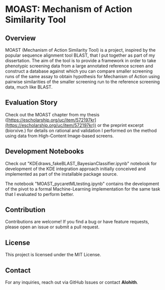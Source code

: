 # MOAST: Mechanism of Action Similarity Tool

## Overview

MOAST (Mechanism of Action Similarity Tool) is a project, inspired by the popular sequence alignment tool BLAST, that I put together as part of my dissertation. The aim of the tool is to provide a framework in order to take phenotypic screening data from a large annotated reference screen and construct a database against which you can compare smaller screening runs of the same assay to obtain hypothesis for  Mechanism of Action using pairwise similarities of the smaller screening run to the reference screening data, much like BLAST.

## Evaluation Story

Check out the MOAST chapter from my thesis ([https://escholarship.org/uc/item/572197kr](https://escholarship.org/uc/item/572197kr)) or the preprint excerpt (biorxive.) for details on rational and validation I performed on the method using data from High-Content Image-based screens.

## Development Notebooks

Check out "KDEdraws\_fakeBLAST\_BayesianClassifier.ipynb" notebook for development of the KDE integration approach initially conceived and implemented as part of the installable package source.

The notebook "MOAST\_pycaretMLtesting.ipynb" contains the development of the pivot to a formal Machine-Learning implementation for the same task that I evaluated to perform better.

## Contribution

Contributions are welcome! If you find a bug or have feature requests, please open an issue or submit a pull request.

## License

This project is licensed under the MIT License.

## Contact

For any inquiries, reach out via GitHub Issues or contact **Alohith**.
